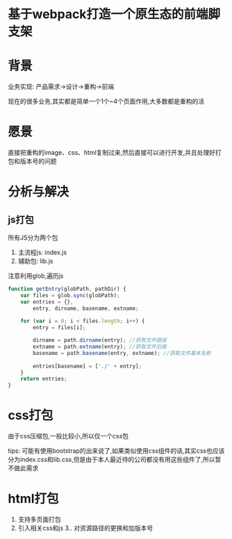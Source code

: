 # 基于webpack打造一个原生态的前端脚支架

# 背景

业务实现: 产品需求->设计->重构->前端

现在的很多业务,其实都是简单一个1个~4个页面作用,大多数都是重构的活

# 愿景

直接把重构的image、css、html复制过来,然后直接可以进行开发,并且处理好打包和版本号的问题

# 分析与解决

## js打包

所有JS分为两个包

1. 主流程js: index.js
2. 辅助包: lib.js

注意利用glob,遍历js

```javascript
function getEntry(globPath, pathDir) {
	var files = glob.sync(globPath);
	var entries = {},
		entry, dirname, basename, extname;
 
	for (var i = 0; i < files.length; i++) {
		entry = files[i];

		dirname = path.dirname(entry); //获取文件路径
		extname = path.extname(entry); //获取文件后缀
		basename = path.basename(entry, extname); //获取文件基本名称
		
		entries[basename] = ['./' + entry];
	}
	return entries;
}
```



# css打包

由于css压缩包,一般比较小,所以仅一个css包

tips: 可能有使用bootstrap的出来说了,如果类似使用css组件的话,其实css也应该分为index.css和lib.css,但是由于本人最近待的公司都没有用这些组件了,所以暂不做此需求

# html打包

1. 支持多页面打包
2. 引入相关css和js
3.. 对资源路径的更换和加版本号





